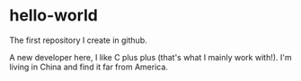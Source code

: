 # hello-world
The first repository I create in github.

A new developer here, I like C plus plus (that's what I mainly work with!).
I'm living in China and find it far from America.
